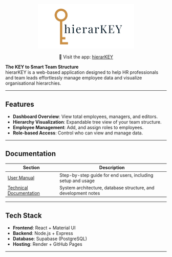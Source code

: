<p align="center">
  <img src="frontend/src/media/namedLogo.png" alt="hierarKEY Logo" width="300"/>
</p>

<p align="center">
  🔗 Visit the app: <a href="https://u23535793.github.io/hierarKEY/#/" target="_blank">hierarKEY</a>
</p>

**The KEY to Smart Team Structure**  
hierarKEY is a web-based application designed to help HR professionals and team leads effortlessly manage employee data and visualize organisational hierarchies. 

---

## Features

- **Dashboard Overview**: View total employees, managers, and editors.
- **Hierarchy Visualization**: Expandable tree view of your team structure.
- **Employee Management**: Add, and assign roles to employees.
- **Role-based Access**: Control who can view and manage data.

---

## Documentation

| Section | Description |
|--------|-------------|
| [User Manual](manuals/User%20Manual.pdf) | Step-by-step guide for end users, including setup and usage |
| [Technical Documentation](manuals/Technical%20Doc.pdf) | System architecture, database structure, and development notes |

---

## Tech Stack

- **Frontend**: React + Material UI  
- **Backend**: Node.js + Express  
- **Database**: Supabase (PostgreSQL)  
- **Hosting**: Render + GitHub Pages

---
